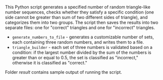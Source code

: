 This Python script generates a specified number of random triangle-like number sequences, checks whether they satisfy a specific condition (one side cannot be greater than sum of two different sides of triangle), and categorizes them into two groups. The script then saves the results into two separate files: one for "correct" triangles and one for "incorrect" triangles.

- `generate_numbers_to_file` - generates a customizable number of sets, each containing three random numbers, and writes them to a file.
- `triangle_builder` - each set of three numbers is validated based on a condition: if the largest number divided by the sum of the numbers is greater than or equal to 0.5, the set is classified as "incorrect," otherwise it is classified as "correct."

Folder *result* contains sample output of running the script.